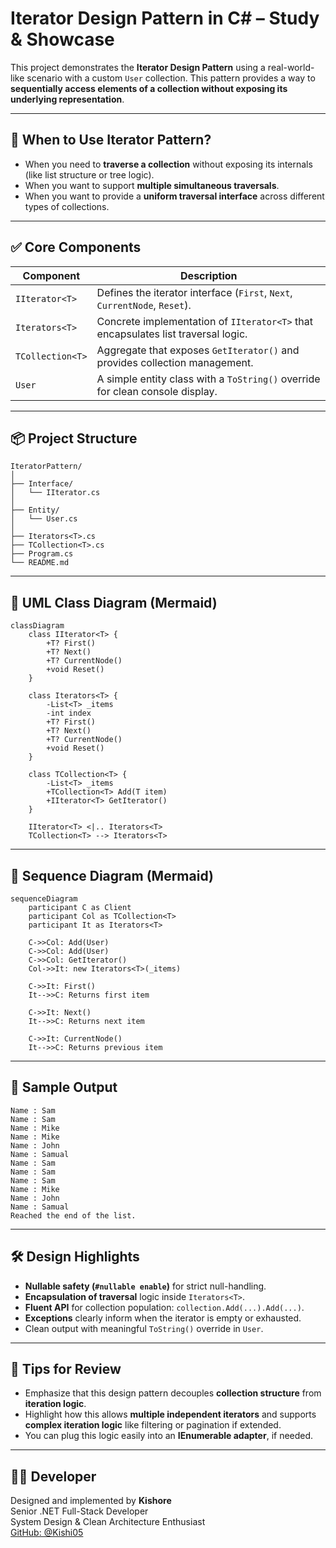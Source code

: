 ﻿# Iterator Design Pattern in C# – Study & Showcase

This project demonstrates the **Iterator Design Pattern** using a real-world-like scenario with a custom `User` collection. This pattern provides a way to **sequentially access elements of a collection without exposing its underlying representation**.

---

## 🧠 When to Use Iterator Pattern?

* When you need to **traverse a collection** without exposing its internals (like list structure or tree logic).
* When you want to support **multiple simultaneous traversals**.
* When you want to provide a **uniform traversal interface** across different types of collections.

---

## ✅ Core Components

| Component        | Description                                                                       |
| ---------------- | --------------------------------------------------------------------------------- |
| `IIterator<T>`   | Defines the iterator interface (`First`, `Next`, `CurrentNode`, `Reset`).         |
| `Iterators<T>`   | Concrete implementation of `IIterator<T>` that encapsulates list traversal logic. |
| `TCollection<T>` | Aggregate that exposes `GetIterator()` and provides collection management.        |
| `User`           | A simple entity class with a `ToString()` override for clean console display.     |

---

## 📦 Project Structure

```
IteratorPattern/
│
├── Interface/
│   └── IIterator.cs
│
├── Entity/
│   └── User.cs
│
├── Iterators<T>.cs
├── TCollection<T>.cs
├── Program.cs
└── README.md
```

---

## 🔁 UML Class Diagram (Mermaid)

```mermaid
classDiagram
    class IIterator<T> {
        +T? First()
        +T? Next()
        +T? CurrentNode()
        +void Reset()
    }

    class Iterators<T> {
        -List<T> _items
        -int index
        +T? First()
        +T? Next()
        +T? CurrentNode()
        +void Reset()
    }

    class TCollection<T> {
        -List<T> _items
        +TCollection<T> Add(T item)
        +IIterator<T> GetIterator()
    }

    IIterator<T> <|.. Iterators<T>
    TCollection<T> --> Iterators<T>
```

---

## 🔄 Sequence Diagram (Mermaid)

```mermaid
sequenceDiagram
    participant C as Client
    participant Col as TCollection<T>
    participant It as Iterators<T>

    C->>Col: Add(User)
    C->>Col: Add(User)
    C->>Col: GetIterator()
    Col->>It: new Iterators<T>(_items)

    C->>It: First()
    It-->>C: Returns first item

    C->>It: Next()
    It-->>C: Returns next item

    C->>It: CurrentNode()
    It-->>C: Returns previous item
```

---

## 🥮 Sample Output

```
Name : Sam
Name : Sam
Name : Mike
Name : Mike
Name : John
Name : Samual
Name : Sam
Name : Sam
Name : Sam
Name : Mike
Name : John
Name : Samual
Reached the end of the list.
```

---

## 🛠 Design Highlights

* **Nullable safety (`#nullable enable`)** for strict null-handling.
* **Encapsulation of traversal** logic inside `Iterators<T>`.
* **Fluent API** for collection population: `collection.Add(...).Add(...)`.
* **Exceptions** clearly inform when the iterator is empty or exhausted.
* Clean output with meaningful `ToString()` override in `User`.

---

## 🤠 Tips for Review

* Emphasize that this design pattern decouples **collection structure** from **iteration logic**.
* Highlight how this allows **multiple independent iterators** and supports **complex iteration logic** like filtering or pagination if extended.
* You can plug this logic easily into an **IEnumerable<T> adapter**, if needed.

---

## 👨‍💻 Developer

Designed and implemented by **Kishore**  
Senior .NET Full-Stack Developer  
System Design & Clean Architecture Enthusiast  
[GitHub: @Kishi05](https://github.com/Kishi05)
